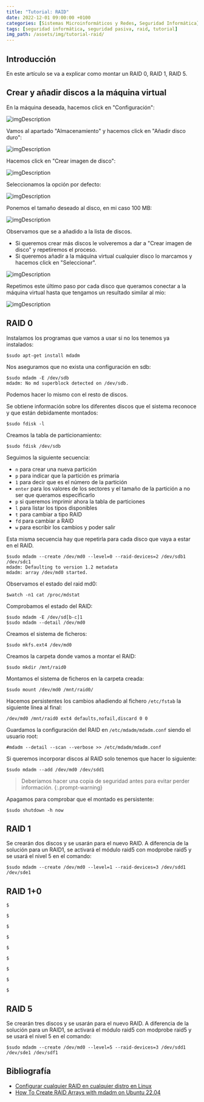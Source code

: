 ```yaml
---
title: "Tutorial: RAID"
date: 2022-12-01 09:00:00 +0100
categories: [Sistemas Microinformáticos y Redes, Seguridad Informática]
tags: [seguridad informática, seguridad pasiva, raid, tutorial]
img_path: /assets/img/tutorial-raid/
---
```


## Introducción

En este artículo se va a explicar como montar un RAID 0, RAID 1, RAID 5.

## Crear y añadir discos a la máquina virtual

En la máquina deseada, hacemos click en "Configuración":

![imgDescription](discosVm01.png)

Vamos al apartado "Almacenamiento" y hacemos click en "Añadir disco duro":

![imgDescription](discosVm02.png)

Hacemos click en "Crear imagen de disco":

![imgDescription](discosVm03.png)

Seleccionamos la opción por defecto:

![imgDescription](discosVm04.png)

Ponemos el tamaño deseado al disco, en mi caso 100 MB:

![imgDescription](discosVm05.png)

Observamos que se a añadido a la lista de discos. 

- Si queremos crear más discos le volveremos a dar a "Crear imagen de disco" y repetiremos el proceso.
- Si queremos añadir a la máquina virtual cualquier disco lo marcamos y hacemos click en "Seleccionar".

![imgDescription](discosVm06.png)

Repetimos este último paso por cada disco que queramos conectar a la máquina virtual hasta que tengamos un resultado similar al mio:

![imgDescription](discosVm07.png)


## RAID 0

Instalamos los programas que vamos a usar si no los tenemos ya instalados:

```console
$sudo apt-get install mdadm
```

Nos aseguramos que no exista una configuración en sdb:

```console
$sudo mdadm -E /dev/sdb
mdadm: No md superblock detected on /dev/sdb.
```

Podemos hacer lo mismo con el resto de discos.

Se obtiene información sobre los diferentes discos que el sistema reconoce y que están debidamente montados:

```console
$sudo fdisk -l
```

Creamos la tabla de particionamiento:

```console
$sudo fdisk /dev/sdb
```

Seguimos la siguiente secuencia:

- `n` para crear una nueva partición
- `p` para indicar que la partición es primaria
- `1` para decir que es el número de la partición
- `enter` para los valores de los sectores y el tamaño de la partición a no ser que queramos especificarlo
- `p` si queremos imprimir ahora la tabla de particiones
- `l` para listar los tipos disponibles
- `t`  para cambiar a tipo RAID
- `fd`  para cambiar a RAID
- `w`  para escribir los cambios y poder salir

Esta misma secuencia hay que repetirla para cada disco que vaya a estar en el RAID.

```console
$sudo mdadm --create /dev/md0 --level=0 --raid-devices=2 /dev/sdb1 /dev/sdc1
mdadm: Defaulting to version 1.2 metadata
mdadm: array /dev/md0 started.
```

Observamos el estado del raid md0:

```console
$watch -n1 cat /proc/mdstat
```
Comprobamos el estado del RAID:

```console
$sudo mdadm -E /dev/sd[b-c]1
$sudo mdadm --detail /dev/md0
```

Creamos el sistema de ficheros:

```console
$sudo mkfs.ext4 /dev/md0
```

Creamos la carpeta donde vamos a montar el RAID:

```console
$sudo mkdir /mnt/raid0
```

Montamos el sistema de ficheros en la carpeta creada:

```console
$sudo mount /dev/md0 /mnt/raid0/
```

Hacemos persistentes los cambios añadiendo al fichero `/etc/fstab` la siguiente línea al final:

```plaintext
/dev/md0 /mnt/raid0 ext4 defaults,nofail,discard 0 0
```

Guardamos la configuración del RAID en `/etc/mdadm/mdadm.conf` siendo el usuario root:

```console
#mdadm --detail --scan --verbose >> /etc/mdadm/mdadm.conf
```

Si queremos incorporar discos al RAID solo tenemos que hacer lo siguiente:


```console
$sudo mdadm --add /dev/md0 /dev/sdd1
```

> Deberíamos hacer una copia de seguridad antes para evitar perder información.
{:.prompt-warning}

Apagamos para comprobar que el montado es persistente:

```console
$sudo shutdown -h now
```

## RAID 1

Se crearán dos discos y se usarán para el nuevo RAID. A diferencia de la solución para un RAID1, se activará el módulo raid5 con modprobe raid5 y se usará el nivel 5 en el comando:

```console
$sudo mdadm --create /dev/md0 --level=1 --raid-devices=3 /dev/sdd1 /dev/sde1
```

## RAID 1+0

```console
$
```

```console
$
```

```console
$
```

```console
$
```

```console
$
```

```console
$
```

```console
$
```

```console
$
```

```console
$
```


## RAID 5

Se crearán tres discos y se usarán para el nuevo RAID. A diferencia de la solución para un RAID1, se activará el módulo raid5 con modprobe raid5 y se usará el nivel 5 en el comando:

```console
$sudo mdadm --create /dev/md0 --level=5 --raid-devices=3 /dev/sdd1 /dev/sde1 /dev/sdf1
```


## Bibliografía

- [Configurar cualquier RAID en cualquier distro en Linux](https://www.nosolohacking.info/configurar-cualquier-raid-en-cualquier-distro-de-linux/)
- [How To Create RAID Arrays with mdadm on Ubuntu 22.04](https://www.digitalocean.com/community/tutorials/how-to-create-raid-arrays-with-mdadm-on-ubuntu-22-04)